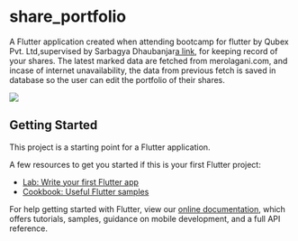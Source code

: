 # share_portfolio

A Flutter application created when attending bootcamp for flutter by Qubex Pvt. Ltd,supervised by Sarbagya Dhaubanjar[a link](https://github.com/sarbagyastha), for keeping record of your shares. The latest marked data are fetched from merolagani.com, and incase of internet unavailability, the data from previous fetch is saved in database so the user can edit the portfolio of their shares.


![](stock.gif)


## Getting Started

This project is a starting point for a Flutter application.

A few resources to get you started if this is your first Flutter project:

- [Lab: Write your first Flutter app](https://flutter.dev/docs/get-started/codelab)
- [Cookbook: Useful Flutter samples](https://flutter.dev/docs/cookbook)

For help getting started with Flutter, view our
[online documentation](https://flutter.dev/docs), which offers tutorials,
samples, guidance on mobile development, and a full API reference.
